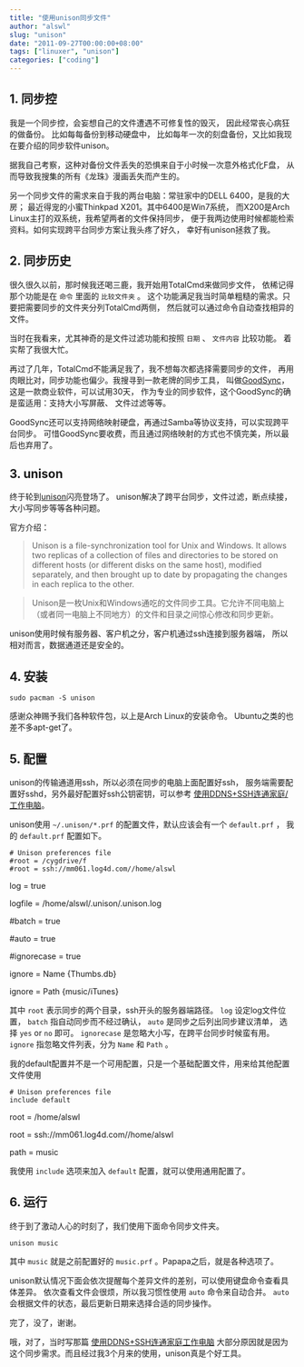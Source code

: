 ```yaml
---
title: "使用unison同步文件"
author: "alswl"
slug: "unison"
date: "2011-09-27T00:00:00+08:00"
tags: ["linuxer", "unison"]
categories: ["coding"]
---
```


## 1. 同步控

我是一个同步控，会妄想自己的文件遭遇不可修复性的毁灭， 因此经常丧心病狂的做备份。 比如每每备份到移动硬盘中，
比如每年一次的刻盘备份，又比如我现在要介绍的同步软件unison。

据我自己考察，这种对备份文件丢失的恐惧来自于小时候一次意外格式化F盘， 从而导致我搜集的所有《龙珠》漫画丢失而产生的。

另一个同步文件的需求来自于我的两台电脑：常驻家中的DELL 6400，是我的大房； 最近得宠的小蜜Thinkpad X201。其中6400是Win7系统，
而X200是Arch Linux主打的双系统，我希望两者的文件保持同步， 便于我两边使用时候都能检索资料。如何实现跨平台同步方案让我头疼了好久，
幸好有unison拯救了我。

## 2. 同步历史

很久很久以前，那时候我还喝三鹿，我开始用TotalCmd来做同步文件， 依稀记得那个功能是在 `命令` 里面的 `比较文件夹` 。
这个功能满足我当时简单粗糙的需求。只要把需要同步的文件夹分列TotalCmd两侧， 然后就可以通过命令自动查找相异的文件。

当时在我看来，尤其神奇的是文件过滤功能和按照 `日期` 、 `文件内容` 比较功能。 着实帮了我很大忙。

再过了几年，TotalCmd不能满足我了，我不想每次都选择需要同步的文件， 再用肉眼比对，同步功能也偏少。我搜寻到一款老牌的同步工具，
叫做[GoodSync](http://www.goodsync.com/)，这是一款商业软件，可以试用30天，
作为专业的同步软件，这个GoodSync的确是蛮适用：支持大小写屏蔽、 文件过滤等等。

GoodSync还可以支持网络映射硬盘，再通过Samba等协议支持，可以实现跨平台同步。
可惜GoodSync要收费，而且通过网络映射的方式也不慎完美，所以最后也弃用了。

## 3. unison

终于轮到[unison](http://www.cis.upenn.edu/~bcpierce/unison/)闪亮登场了。
unison解决了跨平台同步，文件过滤，断点续接，大小写同步等等各种问题。

官方介绍：

> Unison is a file-synchronization tool for Unix and Windows. It allows two
replicas of a collection of files and directories to be stored on different
hosts (or different disks on the same host), modified separately, and then
brought up to date by propagating the changes in each replica to the other.

>

> 

> Unison是一枚Unix和Windows通吃的文件同步工具。它允许不同电脑上（或者同一电脑上不同地方）的文件和目录之间惊心修改和同步更新。

>

> 

unison使用时候有服务器、客户机之分，客户机通过ssh连接到服务器端， 所以相对而言，数据通道还是安全的。

## 4. 安装

    
    sudo pacman -S unison

感谢众神赐予我们各种软件包，以上是Arch Linux的安装命令。 Ubuntu之类的也差不多apt-get了。

## 5. 配置

unison的传输通道用ssh，所以必须在同步的电脑上面配置好ssh， 服务端需要配置好sshd，另外最好配置好ssh公钥密钥，可以参考
[使用DDNS+SSH连通家庭/工作电脑](http://log4d.com/2011/06/ddns-ssh)。

unison使用 `~/.unison/*.prf` 的配置文件，默认应该会有一个 `default.prf` ， 我的 `default.prf`
配置如下。

    
    # Unison preferences file
    #root = /cygdrive/f
    #root = ssh://mm061.log4d.com//home/alswl

log = true

logfile = /home/alswl/.unison/.unison.log

#batch = true

#auto = true

#ignorecase = true

ignore = Name {Thumbs.db}

ignore = Path {music/iTunes}

其中 `root` 表示同步的两个目录，ssh开头的服务器端路径。 `log` 设定log文件位置， `batch` 指自动同步而不经过确认， `auto`
是同步之后列出同步建议清单， 选择 `yes` or `no` 即可。 `ignorecase` 是忽略大小写，在跨平台同步时候蛮有用。 `ignore`
指忽略文件列表，分为 `Name` 和 `Path` 。

我的default配置并不是一个可用配置，只是一个基础配置文件，用来给其他配置文件使用

    
    # Unison preferences file
    include default

root = /home/alswl

root = ssh://mm061.log4d.com//home/alswl

path = music

我使用 `include` 选项来加入 `default` 配置，就可以使用通用配置了。

## 6. 运行

终于到了激动人心的时刻了，我们使用下面命令同步文件夹。

    
    unison music

其中 `music` 就是之前配置好的 `music.prf` 。Papapa之后，就是各种选项了。

unison默认情况下面会依次提醒每个差异文件的差别，可以使用键盘命令查看具体差异。 依次查看文件会很烦，所以我习惯性使用 `auto` 命令来自动合并。
`auto` 会根据文件的状态，最后更新日期来选择合适的同步操作。

完了，没了，谢谢。

哦，对了，当时写那篇 [使用DDNS+SSH连通家庭工作电脑](http://log4d.com/2011/06/ddns-ssh)
大部分原因就是因为这个同步需求。而且经过我3个月来的使用，unison真是个好工具。

